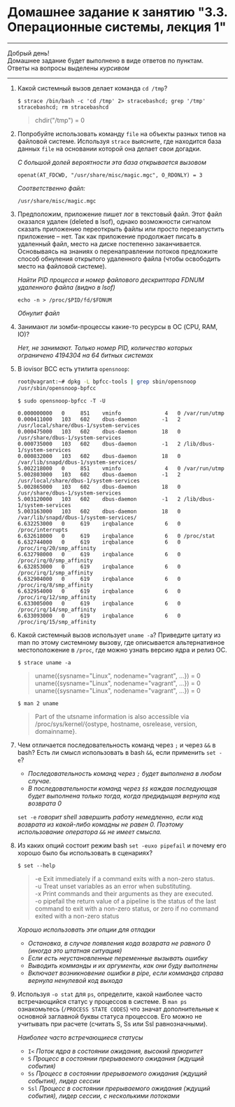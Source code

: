 # Домашнее задание к занятию "3.3. Операционные системы, лекция 1"

---

Добрый день!  
Домашнее задание будет выполнено в виде ответов по пунктам.  
Ответы на вопросы выделены *курсивом*

---

1. Какой системный вызов делает команда `cd /tmp`?

    `$ strace /bin/bash -c 'cd /tmp' 2> stracebashcd; grep '/tmp' stracebashcd; rm stracebashcd`

    >chdir("/tmp")                           = 0

1. Попробуйте использовать команду `file` на объекты разных типов на файловой системе. Используя `strace` выясните, где находится база данных `file` на основании которой она делает свои догадки.

    *С большой долей вероятности эта база открывается вызовом*

    `openat(AT_FDCWD, "/usr/share/misc/magic.mgc", O_RDONLY) = 3`

    *Соответственно файл:*

    `/usr/share/misc/magic.mgc`

1. Предположим, приложение пишет лог в текстовый файл. Этот файл оказался удален (deleted в lsof), однако возможности сигналом сказать приложению переоткрыть файлы или просто перезапустить приложение – нет. Так как приложение продолжает писать в удаленный файл, место на диске постепенно заканчивается. Основываясь на знаниях о перенаправлении потоков предложите способ обнуления открытого удаленного файла (чтобы освободить место на файловой системе).

    *Найти PID процесса и номер файлового дескриптора FDNUM удаленного файла (видно в lsof)*  

    `echo -n > /proc/$PID/fd/$FDNUM`

    *Обнулит файл*

1. Занимают ли зомби-процессы какие-то ресурсы в ОС (CPU, RAM, IO)?

    *Нет, не занимают. Только номер PID, количество которых ограничено 4194304 на 64 битных системах*

1. В iovisor BCC есть утилита `opensnoop`:
    ```bash
    root@vagrant:~# dpkg -L bpfcc-tools | grep sbin/opensnoop
    /usr/sbin/opensnoop-bpfcc
    ```
    ```
    $ sudo opensnoop-bpfcc -T -U
    ```

    ```
    0.000000000   0     851    vminfo              4   0 /var/run/utmp
    0.000411000   103   602    dbus-daemon        -1   2 /usr/local/share/dbus-1/system-services
    0.000475000   103   602    dbus-daemon        18   0 /usr/share/dbus-1/system-services
    0.000735000   103   602    dbus-daemon        -1   2 /lib/dbus-1/system-services
    0.000832000   103   602    dbus-daemon        18   0 /var/lib/snapd/dbus-1/system-services/
    5.002218000   0     851    vminfo              4   0 /var/run/utmp
    5.002803000   103   602    dbus-daemon        -1   2 /usr/local/share/dbus-1/system-services
    5.002865000   103   602    dbus-daemon        18   0 /usr/share/dbus-1/system-services
    5.003120000   103   602    dbus-daemon        -1   2 /lib/dbus-1/system-services
    5.003163000   103   602    dbus-daemon        18   0 /var/lib/snapd/dbus-1/system-services/
    6.632253000   0     619    irqbalance          6   0 /proc/interrupts
    6.632618000   0     619    irqbalance          6   0 /proc/stat
    6.632744000   0     619    irqbalance          6   0 /proc/irq/20/smp_affinity
    6.632798000   0     619    irqbalance          6   0 /proc/irq/0/smp_affinity
    6.632853000   0     619    irqbalance          6   0 /proc/irq/1/smp_affinity
    6.632904000   0     619    irqbalance          6   0 /proc/irq/8/smp_affinity
    6.632954000   0     619    irqbalance          6   0 /proc/irq/12/smp_affinity
    6.633005000   0     619    irqbalance          6   0 /proc/irq/14/smp_affinity
    6.633093000   0     619    irqbalance          6   0 /proc/irq/15/smp_affinity
    ```

1. Какой системный вызов использует `uname -a`? Приведите цитату из man по этому системному вызову, где описывается альтернативное местоположение в `/proc`, где можно узнать версию ядра и релиз ОС.

    `$ strace uname -a`

    >uname({sysname="Linux", nodename="vagrant", ...}) = 0  
    >uname({sysname="Linux", nodename="vagrant", ...}) = 0  
    >uname({sysname="Linux", nodename="vagrant", ...}) = 0

    `$ man 2 uname`

    >Part of the utsname information is also accessible  via  /proc/sys/kernel/{ostype, hostname, osrelease, version, domainname}.

1. Чем отличается последовательность команд через `;` и через `&&` в bash? Есть ли смысл использовать в bash `&&`, если применить `set -e`?

    - *Последовательность команд через `;` будет выполнена в любом случае.*  
    - *В последовательности команд через `$$` каждая последующая будет выполнена только тогда, когда предидыщая вернула код возврата 0*

    `set -e` *говорит shell завершить работу немедленно, если код возврата из какой-либо комадны не равен 0. Поэтому использование оператора `&&` не имеет смысла.*

1. Из каких опций состоит режим bash `set -euxo pipefail` и почему его хорошо было бы использовать в сценариях?

    `$ set --help`

    >-e Exit immediately if a command exits with a non-zero status.  
    >-u Treat unset variables as an error when substituting.  
    >-x Print commands and their arguments as they are executed.  
    >-o pipefail the return value of a pipeline is the status of the last command to exit with a non-zero status, or zero if no command exited with a non-zero status

    *Хорошо использовать эти опции для отладки*  
    - *Остановка, в случае появления кода возврата не равного 0 (иногда это штатная ситуация)*
    - *Если есть неустановленные переменные вызывать ошибку*  
    - *Выводить комманды и их аргументы, как они буду выполнены*
    - *Включает возникновение ошибки в pipe, если комманда справа вернула ненулевой код выхода*

1. Используя `-o stat` для `ps`, определите, какой наиболее часто встречающийся статус у процессов в системе. В `man ps` ознакомьтесь (`/PROCESS STATE CODES`) что значат дополнительные к основной заглавной буквы статуса процессов. Его можно не учитывать при расчете (считать S, Ss или Ssl равнозначными).

    *Наиболее часто встречающиеся статусы*
    - `I<` *Поток ядра в состоянии ожидания, высокий приоритет*  
    - `S` *Процесс в состоянии прерываемого ожидания (ждущий события)*  
    - `Ss` *Процесс в состоянии прерываемого ожидания (ждущий события), лидер сессии*  
    - `Ssl` *Процесс в состоянии прерываемого ожидания (ждущий события), лидер сессии, с несколькими потоками*
